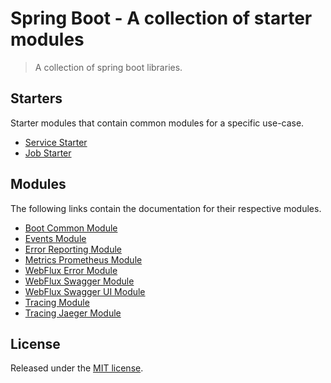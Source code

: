 # Spring Boot - A collection of starter modules

> A collection of spring boot libraries.

## Starters

Starter modules that contain common modules for a specific use-case.

- [Service Starter](service-starter/README.md)
- [Job Starter](job-starter/README.md)

## Modules

The following links contain the documentation for their respective modules.

- [Boot Common Module](boot-common/README.md)
- [Events Module](events/README.md)
- [Error Reporting Module](error-reporting/README.md)
- [Metrics Prometheus Module](metrics-prometheus/README.md)
- [WebFlux Error Module](webflux-error/README.md)
- [WebFlux Swagger Module](webflux-swagger/README.md)
- [WebFlux Swagger UI Module](webflux-swagger-ui/README.md)
- [Tracing Module](tracing/README.md)
- [Tracing Jaeger Module](tracing-jaeger/README.md)

## License

Released under the [MIT license](./LICENSE).
